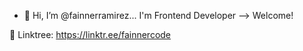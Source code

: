 - 👋 Hi, I’m @fainnerramirez...
I'm Frontend Developer --> Welcome!

📢 Linktree: https://linktr.ee/fainnercode

